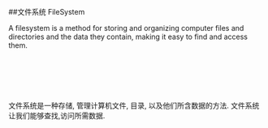 ##文件系统 FileSystem

A filesystem is a method for storing and organizing computer files and directories and the data they contain, making it easy to find and access them.

<p style="margin-top: 100px">文件系统是一种存储, 管理计算机文件, 目录, 以及他们所含数据的方法. 文件系统让我们能够查找,访问所需数据.</p>
